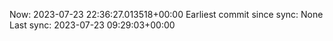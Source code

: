Now: 2023-07-23 22:36:27.013518+00:00 Earliest commit since sync: None Last sync: 2023-07-23 09:29:03+00:00
